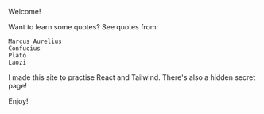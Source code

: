 Welcome!

Want to learn some quotes?
See quotes from:

    Marcus Aurelius
    Confucius
    Plato
    Laozi

I made this site to practise React and Tailwind. There's also a hidden secret page!

Enjoy!